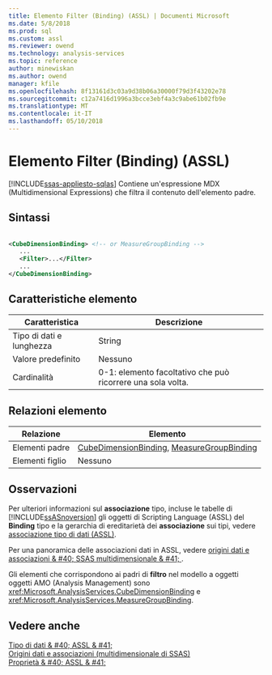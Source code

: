 ```yaml
---
title: Elemento Filter (Binding) (ASSL) | Documenti Microsoft
ms.date: 5/8/2018
ms.prod: sql
ms.custom: assl
ms.reviewer: owend
ms.technology: analysis-services
ms.topic: reference
author: minewiskan
ms.author: owend
manager: kfile
ms.openlocfilehash: 8f13161d3c03a9d38b06a30000f79d3f43202e78
ms.sourcegitcommit: c12a7416d1996a3bcce3ebf4a3c9abe61b02fb9e
ms.translationtype: MT
ms.contentlocale: it-IT
ms.lasthandoff: 05/10/2018
---
```

# <a name="filter-element-binding-assl"></a>Elemento Filter (Binding) (ASSL)
[!INCLUDE[ssas-appliesto-sqlas](../../../includes/ssas-appliesto-sqlas.md)]
  Contiene un'espressione MDX (Multidimensional Expressions) che filtra il contenuto dell'elemento padre.  
  
## <a name="syntax"></a>Sintassi  
  
```xml  
  
<CubeDimensionBinding> <!-- or MeasureGroupBinding -->  
   ...  
   <Filter>...</Filter>  
   ...  
</CubeDimensionBinding>  
```  
  
## <a name="element-characteristics"></a>Caratteristiche elemento  
  
|Caratteristica|Descrizione|  
|--------------------|-----------------|  
|Tipo di dati e lunghezza|String|  
|Valore predefinito|Nessuno|  
|Cardinalità|0-1: elemento facoltativo che può ricorrere una sola volta.|  
  
## <a name="element-relationships"></a>Relazioni elemento  
  
|Relazione|Elemento|  
|------------------|-------------|  
|Elementi padre|[CubeDimensionBinding](../../../analysis-services/scripting/data-type/cubedimensionbinding-data-type-assl.md), [MeasureGroupBinding](../../../analysis-services/scripting/data-type/measuregroupbinding-data-type-assl.md)|  
|Elementi figlio|Nessuno|  
  
## <a name="remarks"></a>Osservazioni  
 Per ulteriori informazioni sul **associazione** tipo, incluse le tabelle di [!INCLUDE[ssASnoversion](../../../includes/ssasnoversion-md.md)] gli oggetti di Scripting Language (ASSL) del **Binding** tipo e la gerarchia di ereditarietà dei **associazione**  sui tipi, vedere [associazione tipo di dati &#40;ASSL&#41;](../../../analysis-services/scripting/data-type/binding-data-type-assl.md).  
  
 Per una panoramica delle associazioni dati in ASSL, vedere [origini dati e associazioni & #40; SSAS multidimensionale & #41; ](../../../analysis-services/multidimensional-models/data-sources-and-bindings-ssas-multidimensional.md).  
  
 Gli elementi che corrispondono ai padri di **filtro** nel modello a oggetti oggetti AMO (Analysis Management) sono <xref:Microsoft.AnalysisServices.CubeDimensionBinding> e <xref:Microsoft.AnalysisServices.MeasureGroupBinding>.  
  
## <a name="see-also"></a>Vedere anche  
 [Tipo di dati & #40; ASSL & #41;](../../../analysis-services/scripting/data-type/binding-data-type-assl.md)   
 [Origini dati e associazioni &#40;multidimensionale di SSAS&#41;](../../../analysis-services/multidimensional-models/data-sources-and-bindings-ssas-multidimensional.md)   
 [Proprietà & #40; ASSL & #41;](../../../analysis-services/scripting/properties/properties-assl.md)  
  
  
